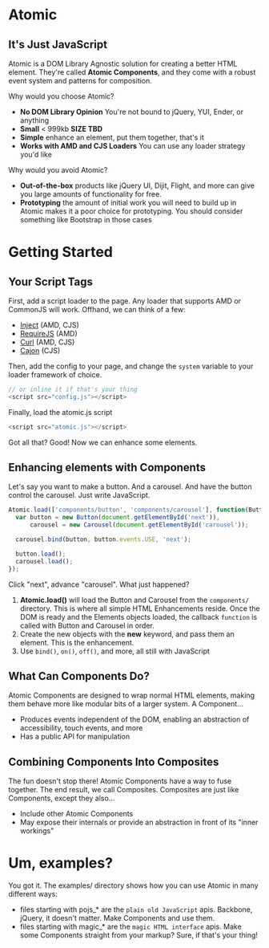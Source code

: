 # Atomic
## It's Just JavaScript

Atomic is a DOM Library Agnostic solution for creating a better HTML element. They're called **Atomic Components**, and they come with a robust event system and patterns for composition.

Why would you choose Atomic?
* **No DOM Library Opinion** You're not bound to jQuery, YUI, Ender, or anything
* **Small** < 999kb **SIZE TBD**
* **Simple** enhance an element, put them together, that's it
* **Works with AMD and CJS Loaders** You can use any loader strategy you'd like

Why would you avoid Atomic?
* **Out-of-the-box** products like jQuery UI, Dijit, Flight, and more can give you large amounts of functionality for free.
* **Prototyping** the amount of initial work you will need to build up in Atomic makes it a poor choice for prototyping. You should consider something like Bootstrap in those cases

# Getting Started
## Your Script Tags

First, add a script loader to the page. Any loader that supports AMD or CommonJS will work. Offhand, we can think of a few:

* [Inject](http://www.injectjs.com) (AMD, CJS)
* [RequireJS](http://www.requirejs.org) (AMD)
* [Curl](https://github.com/cujojs/curl) (AMD, CJS)
* [Cajon](https://github.com/requirejs/cajon) (CJS)

Then, add the config to your page, and change the `system` variable to your loader framework of choice.
```js
// or inline it if that's your thing
<script src="config.js"></script>
```

Finally, load the atomic.js script
```js
<script src="atomic.js"></script>
```

Got all that? Good! Now we can enhance some elements.

## Enhancing elements with Components

Let's say you want to make a button. And a carousel. And have the button control the carousel. Just write JavaScript.

```js
Atomic.load(['components/button', 'components/carousel'], function(Button, Carousel) {
  var button = new Button(document.getElementById('next')),
      carousel = new Carousel(document.getElementById('carousel'));

  carousel.bind(button, button.events.USE, 'next');

  button.load();
  carousel.load();
});
```

Click "next", advance "carousel". What just happened?

1. **Atomic.load()** will load the Button and Carousel from the `components/` directory. This is where all simple HTML Enhancements reside. Once the DOM is ready and the Elements objects loaded, the callback `function` is called with Button and Carousel in order.
2. Create the new objects with the **new** keyword, and pass them an element. This is the enhancement.
3. Use `bind()`, `on()`, `off()`, and more, all still with JavaScript

## What Can Components Do?

Atomic Components are designed to wrap normal HTML elements, making them behave more like modular bits of a larger system. A Component...

* Produces events independent of the DOM, enabling an abstraction of accessibility, touch events, and more
* Has a public API for manipulation

## Combining Components Into Composites

The fun doesn't stop there! Atomic Components have a way to fuse together. The end result, we call Composites. Composites are just like Components, except they also...

* Include other Atomic Components
* May expose their internals or provide an abstraction in front of its "inner workings"

# Um, examples?
You got it. The examples/ directory shows how you can use Atomic in many different ways:

* files starting with pojs_* are the `plain old JavaScript` apis. Backbone, jQuery, it doesn't matter. Make Components and use them.
* files starting with magic_* are the `magic HTML interface` apis. Make some Components straight from your markup? Sure, if that's your thing!